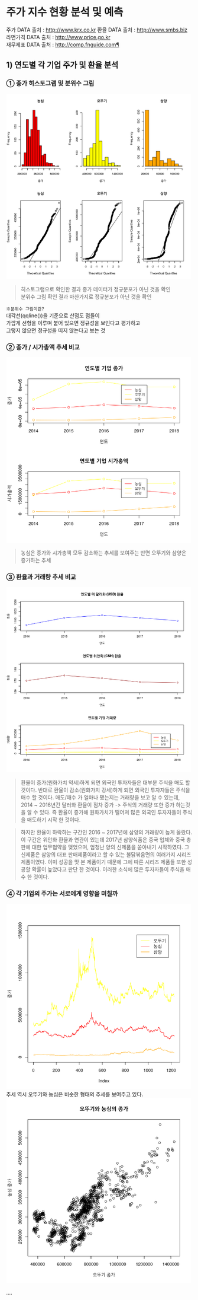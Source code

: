 # 주가 지수 현황 분석 및 예측

주가 DATA 출처 : http://www.krx.co.kr 
환율 DATA 출처 : http://www.smbs.biz  
라면가격 DATA 출처 : http://www.price.go.kr  
재무제표 DATA 출처 : http://comp.fnguide.com¶   


## 1) 연도별 각 기업 주가 및 환율 분석
### ① 종가 히스토그램 및 분위수 그림
<img src="https://github.com/FELIX-imbetpy-choi/Python-stock-Analysis-Project1/blob/master/project-1.png?raw=true" width="500" height="500"> 

> 히스토그램으로 확인한 결과 종가 데이터가 정규분포가 아닌 것을 확인  
분위수 그림 확인 결과 마찬가지로 정규분포가 아닌 것을 확인  

`※분위수 그림이란?`  
대각선(qqline())을 기준으로 산점도 점들이  
가깝게 선형을 이루며 붙어 있으면 정규성을 보인다고 평가하고  
그렇지 않으면 정규성을 띠지 않는다고 보는 것  

### ② 종가 / 시가총액 추세 비교

<img src="https://github.com/FELIX-imbetpy-choi/Python-stock-Analysis-Project1/blob/master/project-2.png?raw=true" width="500" height="500"> 

> 농심은 종가와 시가총액 모두 감소하는 추세를 보여주는 반면 오뚜기와 삼양은 증가하는 추세

### ③ 환율과 거래량 추세 비교
<img src="https://github.com/FELIX-imbetpy-choi/Python-stock-Analysis-Project1/blob/master/project-3.png?raw=true" width="500" height="500"> 

> 환율이 증가(원화가치 약세)하게 되면 외국인 투자자들은 대부분 주식을 매도 할 것이다.
반대로 환율이 감소(원화가치 강세)하게 되면 외국인 투자자들은 주식을 매수 할 것이다.
매도/매수 가 얼마나 됐는지는 거래량을 보고 알 수 있는데,
2014 ~ 2016년간 달러화 환율이 점차 증가 -> 주식의 거래량 또한 증가 하는것을 알 수 있다.
즉 환율이 증가해 원화가치가 떨어져 많은 외국인 투자자들이 주식을 매도하기 시작 한 것이다.

> 하지만 환율이 하락하는 구간인 2016 ~ 2017년에 삼양의 거래량이 높게 올랐다. 이 구간은 위안화 환율과 연관이 있는데
2017년 삼양식품은 중국 업체와 중국 총판에 대한 업무협약을 맺었으며, 엄청난 양의 신제품을 쏟아내기 시작하였다.
그 신제품은 삼양의 대표 판매제품이라고 할 수 있는 불닭볶음면의 여러가지 시리즈 제품이였다.
이미 성공을 맛 본 제품이기 때문에 그에 따른 시리즈 제품들 또한 성공할 확률이 높았다고 판단 한 것이다.
이러한 소식에 많은 투자자들이 주식을 매수 한 것이다.

### ④ 각 기업의 주가는 서로에게 영향을 미칠까
<img src="https://github.com/FELIX-imbetpy-choi/Python-stock-Analysis-Project1/blob/master/project-4.png?raw=true" width="500" height="500"> 
추세 역시 오뚜기와 농심은 비슷한 형태의 추세를 보여주고 있다.
<img src="https://github.com/FELIX-imbetpy-choi/Python-stock-Analysis-Project1/blob/master/project-5.png?raw=true" width="500" height="500"> 

....

